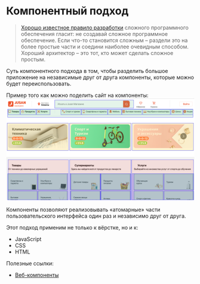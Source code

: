 # Компонентный подход

> [Хорошо известное правило разработки](https://learn.javascript.ru/webcomponents-intro#komponentnaya-arhitektura) сложного программного обеспечения гласит: не создавай сложное программное обеспечение.
> Если что-то становится сложным – раздели это на более простые части и соедини наиболее очевидным способом.
> Хороший архитектор – это тот, кто может сделать сложное простым.

Суть компонентного подхода в том, чтобы разделить большое приложение на независимые друг от друга компоненты, которые можно будет переиспользовать.

Пример того как можно поделить сайт на компоненты:
<img src="./img1.png" width="700"></img>

Компоненты позволяют реализовывать «атомарные» части пользовательского интерфейса один раз и независимо друг от друга.

Этот подход применим не только к вёрстке, но и к:

- JavaScript
- CSS
- HTML

Полезные ссылки:

- [Веб-компоненты](https://learn.javascript.ru/web-components)
